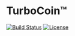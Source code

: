 TurboCoin™  
=====================================
[![Build Status](https://travis-ci.org/Phonemetra/TurboCoin.svg?branch=master)](https://travis-ci.org/Phonemetra/TurboCoin)
[![License]( 	https://img.shields.io/hexpm/l/plug.svg)](https://github.com/Phonemetra/TurboCoin/blob/master/LICENSE)
